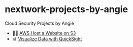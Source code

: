 # nextwork-projects-by-angie
Cloud Security Projects by Angie
- 👩‍💻 [AWS Host a Website on S3](https://github.com/angietechcafe/nextwork-projects-by-angie/tree/main/Host%20a%20Website%20on%20S3)
- 📊 [Visualize Data with QuickSight](https://github.com/angietechcafe/nextwork-projects-by-angie/tree/main/Visualize%20Data%20with%20QuickSight)

